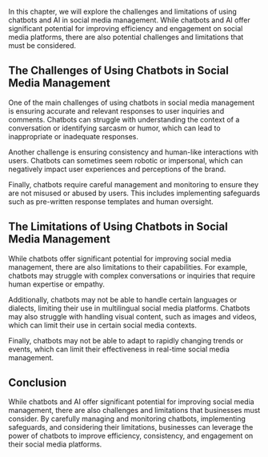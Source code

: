 
In this chapter, we will explore the challenges and limitations of using chatbots and AI in social media management. While chatbots and AI offer significant potential for improving efficiency and engagement on social media platforms, there are also potential challenges and limitations that must be considered.

The Challenges of Using Chatbots in Social Media Management
-----------------------------------------------------------

One of the main challenges of using chatbots in social media management is ensuring accurate and relevant responses to user inquiries and comments. Chatbots can struggle with understanding the context of a conversation or identifying sarcasm or humor, which can lead to inappropriate or inadequate responses.

Another challenge is ensuring consistency and human-like interactions with users. Chatbots can sometimes seem robotic or impersonal, which can negatively impact user experiences and perceptions of the brand.

Finally, chatbots require careful management and monitoring to ensure they are not misused or abused by users. This includes implementing safeguards such as pre-written response templates and human oversight.

The Limitations of Using Chatbots in Social Media Management
------------------------------------------------------------

While chatbots offer significant potential for improving social media management, there are also limitations to their capabilities. For example, chatbots may struggle with complex conversations or inquiries that require human expertise or empathy.

Additionally, chatbots may not be able to handle certain languages or dialects, limiting their use in multilingual social media platforms. Chatbots may also struggle with handling visual content, such as images and videos, which can limit their use in certain social media contexts.

Finally, chatbots may not be able to adapt to rapidly changing trends or events, which can limit their effectiveness in real-time social media management.

Conclusion
----------

While chatbots and AI offer significant potential for improving social media management, there are also challenges and limitations that businesses must consider. By carefully managing and monitoring chatbots, implementing safeguards, and considering their limitations, businesses can leverage the power of chatbots to improve efficiency, consistency, and engagement on their social media platforms.
